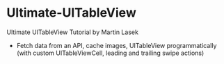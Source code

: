 # Ultimate-UITableView
Ultimate UITableView Tutorial by Martin Lasek

* Fetch data from an API, cache images, UITableView programmatically (with custom UITableViewCell, leading and trailing swipe actions)

